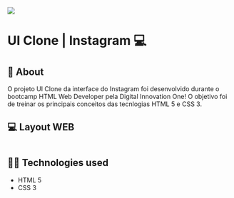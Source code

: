 ![](C:\Users\ViniV\Documents\estudos\clone-instagram\img\instagram-logo.png)

# UI Clone | Instagram 💻 

## 📝 About
O projeto UI Clone da interface do Instagram foi desenvolvido durante o bootcamp HTML Web Developer pela Digital Innovation One! O objetivo foi de treinar os principais conceitos das tecnlogias HTML 5 e CSS 3.

## 💻 Layout WEB
<div align="center">
       <img src=""/>
</div>

## 👨‍💻 Technologies used
+ HTML 5
+ CSS 3
